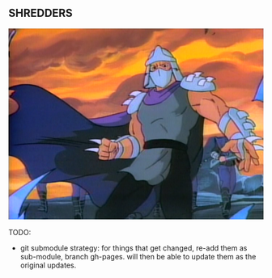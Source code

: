 SHREDDERS
------------------

![shredder tmnt](shredder.png)


TODO: 

- git submodule strategy: for things that get changed, re-add them as sub-module, branch gh-pages. will then be able to update them as the original updates.
